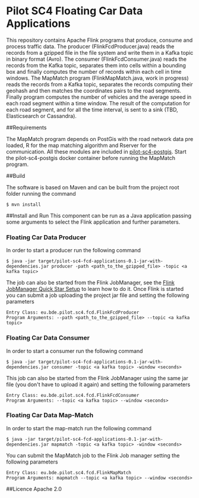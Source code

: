 Pilot SC4 Floating Car Data Applications
===============================================
This repository contains Apache Flink programs that produce, consume and process traffic data.
The producer (FlinkFcdProducer.java) reads the records from a gzipped file in the file system and write them in a Kafka
topic in binary format (Avro).
The consumer (FlinkFcdConsumer.java) reads the records from the Kafka topic, separates them into cells within a bounding box
and finally computes the number of records within each cell in time windows.
The MapMatch program (FlinkMapMatch.java, work in progress) reads the records from a Kafka topic, separates the records 
computing their geohash and then matches the coordinates pairs to the road segments. Finally program computes the number 
of vehicles and the average speed in each road segment within a time window. The result of the computation for each road segment, 
and for all the time interval, is sent to a sink (TBD, Elasticsearch or Cassandra).

##Requirements

The MapMatch program depends on PostGis with the road network data pre loaded, R for the map matching algorithm and Rserver for the 
communication. All these modules are included in [pilot-sc4-postgis](https://github.com/big-data-europe/pilot-sc4-postgis). Start
the pilot-sc4-postgis docker container before running the MapMatch program.

##Build

The software is based on Maven and can be built from the project root folder running the command

    $ mvn install  

##Install and Run
This component can be run as a Java application passing some arguments to select the Flink application and further parameters.

### Floating Car Data Producer 
In order to start a producer run the following command

    $ java -jar target/pilot-sc4-fcd-applications-0.1-jar-with-dependencies.jar producer -path <path_to_the_gzipped_file> -topic <a kafka topic>

The job can also be started from the Flink JobManager, see the [Flink JobManager Quick Star Setup](https://ci.apache.org/projects/flink/flink-docs-release-1.2/quickstart/setup_quickstart.html#start-a-local-flink-cluster) 
to learn how to do it. Once Flink is started you can submit a job uploading the project jar file and setting the following parameters

    Entry Class: eu.bde.pilot.sc4.fcd.FlinkFcdProducer
    Program Arguments: --path <path_to_the_gzipped_file> --topic <a kafka topic>

    
### Floating Car Data Consumer
In order to start a consumer run the following command

    $ java -jar target/pilot-sc4-fcd-applications-0.1-jar-with-dependencies.jar consumer -topic <a kafka topic> -window <seconds>

This job can also be started from the Flink JobManager using the same jar file (you don't have to upload it again) and setting the 
following parameters  

    Entry Class: eu.bde.pilot.sc4.fcd.FlinkFcdConsumer
    Program Arguments: --topic <a kafka topic> --window <seconds>
    
### Floating Car Data Map-Match
In order to start the map-match run the following command

    $ java -jar target/pilot-sc4-fcd-applications-0.1-jar-with-dependencies.jar mapmatch -topic <a kafka topic> -window <seconds>

You can submit the MapMatch job to the Flink Job manager setting the following parameters  

    Entry Class: eu.bde.pilot.sc4.fcd.FlinkMapMatch
    Program Arguments: mapmatch --topic <a kafka topic> --window <seconds>

##Licence
Apache 2.0
